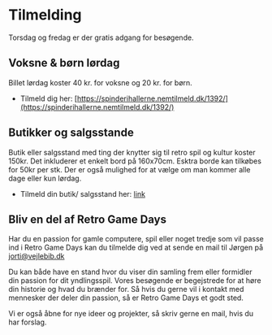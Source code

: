 <!-- BEGIN ARISE ------------------------------
Title:: "Tilmelding"

Author:: "Retro Game Days"
Description:: "Tilmelding"
Language:: "da"
Thumbnail:: "figur-150x150.png"
Published Date:: "2025-06-17"
Modified Date:: "2025-06-17"

toc:: "false"
process_markdown:: "true"
content_header:: "false"
---- END ARISE \\ DO NOT MODIFY THIS LINE ---->

# Tilmelding
Torsdag og fredag er der gratis adgang for besøgende.

## Voksne & børn lørdag
Billet lørdag koster 40 kr. for voksne og 20 kr. for børn.

* Tilmeld dig her: [https://spinderihallerne.nemtilmeld.dk/1392/](https://spinderihallerne.nemtilmeld.dk/1392/)

## Butikker og salgsstande
Butik eller salgsstand med ting der knytter sig til retro spil og kultur koster 150kr. Det inkluderer et enkelt bord på 160x70cm. Esktra borde kan tilkøbes for 50kr per stk. Der er også mulighed for at vælge om man kommer alle dage eller kun lørdag.

* Tilmeld din butik/ salgsstand her: [link](link)

## Bliv en del af Retro Game Days
Har du en passion for gamle computere, spil eller noget tredje som vil passe ind i Retro Game Days kan du tilmelde dig ved at sende en mail til Jørgen på <jorti@vejlebib.dk>

Du kan både have en stand hvor du viser din samling frem eller formidler din passion for dit yndlingsspil. Vores besøgende er begejstrede for at høre din historie og hvad du brænder for. Så hvis du gerne vil i kontakt med mennesker der deler din passion, så er Retro Game Days et godt sted.

Vi er også åbne for nye ideer og projekter, så skriv gerne en mail, hvis du har forslag.

